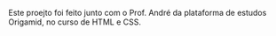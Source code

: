 Este proejto foi feito junto com o Prof. André da plataforma de estudos Origamid, no curso de HTML e CSS.
